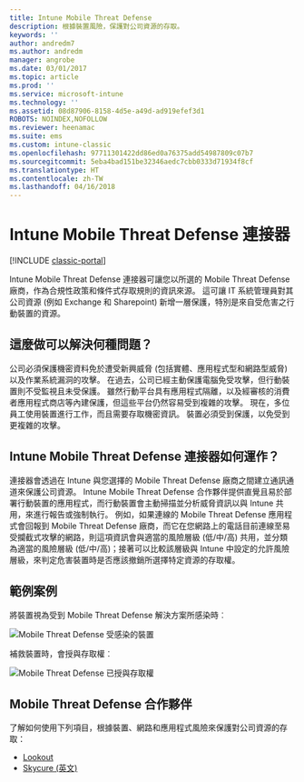 ```yaml
---
title: Intune Mobile Threat Defense
description: 根據裝置風險，保護對公司資源的存取。
keywords: ''
author: andredm7
ms.author: andredm
manager: angrobe
ms.date: 03/01/2017
ms.topic: article
ms.prod: ''
ms.service: microsoft-intune
ms.technology: ''
ms.assetid: 08d87906-8158-4d5e-a49d-ad919efef3d1
ROBOTS: NOINDEX,NOFOLLOW
ms.reviewer: heenamac
ms.suite: ems
ms.custom: intune-classic
ms.openlocfilehash: 97711301422dd86ed0a76375add54987809c07b7
ms.sourcegitcommit: 5eba4bad151be32346aedc7cbb0333d71934f8cf
ms.translationtype: HT
ms.contentlocale: zh-TW
ms.lasthandoff: 04/16/2018
---
```

# <a name="intune-mobile-threat-defense-connectors"></a>Intune Mobile Threat Defense 連接器

[!INCLUDE [classic-portal](../includes/classic-portal.md)]

Intune Mobile Threat Defense 連接器可讓您以所選的 Mobile Threat Defense 廠商，作為合規性政策和條件式存取規則的資訊來源。 這可讓 IT 系統管理員對其公司資源 (例如 Exchange 和 Sharepoint) 新增一層保護，特別是來自受危害之行動裝置的資源。

## <a name="what-problem-does-this-solve"></a>這麼做可以解決何種問題？

公司必須保護機密資料免於遭受新興威脅 (包括實體、應用程式型和網路型威脅) 以及作業系統漏洞的攻擊。
在過去，公司已經主動保護電腦免受攻擊，但行動裝置則不受監視且未受保護。 雖然行動平台具有應用程式隔離，以及經審核的消費者應用程式商店等內建保護，但這些平台仍然容易受到複雜的攻擊。 現在，多位員工使用裝置進行工作，而且需要存取機密資訊。 裝置必須受到保護，以免受到更複雜的攻擊。

## <a name="how-the-intune-mobile-threat-defense-connectors-work"></a>Intune Mobile Threat Defense 連接器如何運作？

連接器會透過在 Intune 與您選擇的 Mobile Threat Defense 廠商之間建立通訊通道來保護公司資源。 Intune Mobile Threat Defense 合作夥伴提供直覺且易於部署行動裝置的應用程式，而行動裝置會主動掃描並分析威脅資訊以與 Intune 共用，來進行報告或強制執行。 例如，如果連線的 Mobile Threat Defense 應用程式會回報到 Mobile Threat Defense 廠商，而它在您網路上的電話目前連線至易受攔截式攻擊的網路，則這項資訊會與適當的風險層級 (低/中/高) 共用，並分類為適當的風險層級 (低/中/高)；接著可以比較該層級與 Intune 中設定的允許風險層級，來判定危害裝置時是否應該撤銷所選擇特定資源的存取權。

## <a name="sample-scenarios"></a>範例案例

將裝置視為受到 Mobile Threat Defense 解決方案所感染時︰

![Mobile Threat Defense 受感染的裝置](../media/mtp/MTD-image-1.png)

補救裝置時，會授與存取權︰

![Mobile Threat Defense 已授與存取權](../media/mtp/MTD-image-2.png)

## <a name="mobile-threat-defense-partners"></a>Mobile Threat Defense 合作夥伴

了解如何使用下列項目，根據裝置、網路和應用程式風險來保護對公司資源的存取：

- [Lookout](/intune-classic/deploy-use/lookout-mobile-threat-defense-connector)
- [Skycure (英文)](/intune-classic/deploy-use/skycure-mobile-threat-defense-connector)
